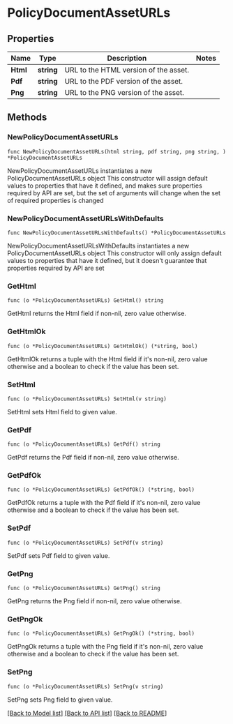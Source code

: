 # PolicyDocumentAssetURLs

## Properties

Name | Type | Description | Notes
------------ | ------------- | ------------- | -------------
**Html** | **string** | URL to the HTML version of the asset. | 
**Pdf** | **string** | URL to the PDF version of the asset. | 
**Png** | **string** | URL to the PNG version of the asset. | 

## Methods

### NewPolicyDocumentAssetURLs

`func NewPolicyDocumentAssetURLs(html string, pdf string, png string, ) *PolicyDocumentAssetURLs`

NewPolicyDocumentAssetURLs instantiates a new PolicyDocumentAssetURLs object
This constructor will assign default values to properties that have it defined,
and makes sure properties required by API are set, but the set of arguments
will change when the set of required properties is changed

### NewPolicyDocumentAssetURLsWithDefaults

`func NewPolicyDocumentAssetURLsWithDefaults() *PolicyDocumentAssetURLs`

NewPolicyDocumentAssetURLsWithDefaults instantiates a new PolicyDocumentAssetURLs object
This constructor will only assign default values to properties that have it defined,
but it doesn't guarantee that properties required by API are set

### GetHtml

`func (o *PolicyDocumentAssetURLs) GetHtml() string`

GetHtml returns the Html field if non-nil, zero value otherwise.

### GetHtmlOk

`func (o *PolicyDocumentAssetURLs) GetHtmlOk() (*string, bool)`

GetHtmlOk returns a tuple with the Html field if it's non-nil, zero value otherwise
and a boolean to check if the value has been set.

### SetHtml

`func (o *PolicyDocumentAssetURLs) SetHtml(v string)`

SetHtml sets Html field to given value.


### GetPdf

`func (o *PolicyDocumentAssetURLs) GetPdf() string`

GetPdf returns the Pdf field if non-nil, zero value otherwise.

### GetPdfOk

`func (o *PolicyDocumentAssetURLs) GetPdfOk() (*string, bool)`

GetPdfOk returns a tuple with the Pdf field if it's non-nil, zero value otherwise
and a boolean to check if the value has been set.

### SetPdf

`func (o *PolicyDocumentAssetURLs) SetPdf(v string)`

SetPdf sets Pdf field to given value.


### GetPng

`func (o *PolicyDocumentAssetURLs) GetPng() string`

GetPng returns the Png field if non-nil, zero value otherwise.

### GetPngOk

`func (o *PolicyDocumentAssetURLs) GetPngOk() (*string, bool)`

GetPngOk returns a tuple with the Png field if it's non-nil, zero value otherwise
and a boolean to check if the value has been set.

### SetPng

`func (o *PolicyDocumentAssetURLs) SetPng(v string)`

SetPng sets Png field to given value.



[[Back to Model list]](../README.md#documentation-for-models) [[Back to API list]](../README.md#documentation-for-api-endpoints) [[Back to README]](../README.md)



